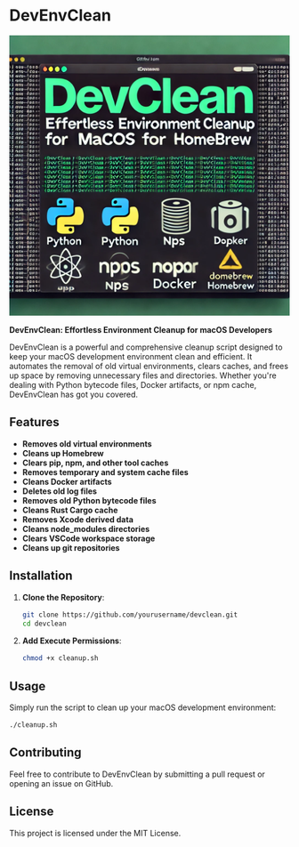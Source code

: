 
# DevEnvClean

![DevEnvClean Logo](logo11.png) <!-- Placeholder for DevEnvClean logo -->

**DevEnvClean: Effortless Environment Cleanup for macOS Developers**

DevEnvClean is a powerful and comprehensive cleanup script designed to keep your macOS development environment clean and efficient. It automates the removal of old virtual environments, clears caches, and frees up space by removing unnecessary files and directories. Whether you're dealing with Python bytecode files, Docker artifacts, or npm cache, DevEnvClean has got you covered.

## Features

- **Removes old virtual environments**
- **Cleans up Homebrew**
- **Clears pip, npm, and other tool caches**
- **Removes temporary and system cache files**
- **Cleans Docker artifacts**
- **Deletes old log files**
- **Removes old Python bytecode files**
- **Cleans Rust Cargo cache**
- **Removes Xcode derived data**
- **Cleans node_modules directories**
- **Clears VSCode workspace storage**
- **Cleans up git repositories**


## Installation

1. **Clone the Repository**:
   ```sh
   git clone https://github.com/yourusername/devclean.git
   cd devclean
   ```

2. **Add Execute Permissions**:
   ```sh
   chmod +x cleanup.sh
   ```

## Usage

Simply run the script to clean up your macOS development environment:

```sh
./cleanup.sh
```


## Contributing

Feel free to contribute to DevEnvClean by submitting a pull request or opening an issue on GitHub.

## License

This project is licensed under the MIT License.
